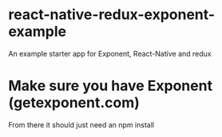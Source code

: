 # react-native-redux-exponent-example
An example starter app for Exponent, React-Native and redux

# Make sure you have Exponent (getexponent.com)

From there it should just need an npm install
